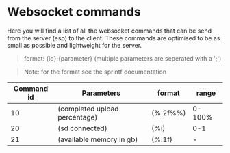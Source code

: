 # Websocket commands

Here you will find a list of all the websocket commands that can be send from the server (esp) to the client. These commands are optimised to be as small as possible and lightweight for the server.

 > format: {id};{parameter} (multiple parameters are seperated with a ';') 

 > Note: for the format see the sprintf documentation

| Command id | Parameters |  format | range  |
|  --------  |   -------  | ------- | ------ |
| 10  |  (completed upload percentage)   | (%.2f%%) | 0-100% |
| 20  | (sd connected) | (%i) | 0-1 |
| 21  | (available memory in gb)    | (%.1f) | - |